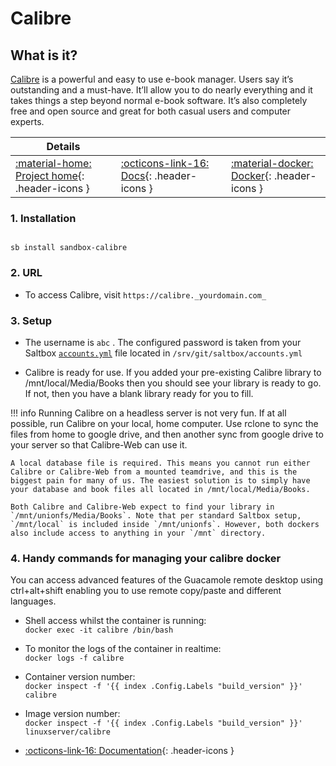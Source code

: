 # Calibre

## What is it?

[Calibre](https://calibre-ebook.com/) is a powerful and easy to use e-book manager. Users say it’s outstanding and a must-have. It’ll allow you to do nearly everything and it takes things a step beyond normal e-book software. It’s also completely free and open source and great for both casual users and computer experts.

| Details     |             |             |             |
|-------------|-------------|-------------|-------------|
| [:material-home: Project home](https://calibre-ebook.com/){: .header-icons } | [:octicons-link-16: Docs](https://manual.calibre-ebook.com/){: .header-icons } |  | [:material-docker: Docker](https://registry.hub.docker.com/r/linuxserver/calibre){: .header-icons }|

### 1. Installation

``` shell

sb install sandbox-calibre

```

### 2. URL

- To access Calibre, visit `https://calibre._yourdomain.com_`

### 3. Setup

- The username is `abc` . The configured password is taken from your Saltbox [`accounts.yml`](../../saltbox/install/install.md#configuration) file located in `/srv/git/saltbox/accounts.yml`

- Calibre is ready for use. If you added your pre-existing Calibre library to /mnt/local/Media/Books then you should see your library is ready to go. If not, then you have a blank library ready for you to fill.

!!! info
    Running Calibre on a headless server is not very fun. If at all possible, run Calibre on your local, home computer. Use rclone to sync the files from home to google drive, and then another sync from google drive to your server so that Calibre-Web can use it.

    A local database file is required. This means you cannot run either Calibre or Calibre-Web from a mounted teamdrive, and this is the biggest pain for many of us. The easiest solution is to simply have your database and book files all located in /mnt/local/Media/Books.

    Both Calibre and Calibre-Web expect to find your library in `/mnt/unionfs/Media/Books`. Note that per standard Saltbox setup, `/mnt/local` is included inside `/mnt/unionfs`. However, both dockers also include access to anything in your `/mnt` directory.

### 4. Handy commands for managing your calibre docker

You can access advanced features of the Guacamole remote desktop using ctrl+alt+shift enabling you to use remote copy/paste and different languages.

- Shell access whilst the container is running: <br />
  `docker exec -it calibre /bin/bash`

- To monitor the logs of the container in realtime: <br />
  `docker logs -f calibre`

- Container version number: <br />
  `docker inspect -f '{{ index .Config.Labels "build_version" }}' calibre`

- Image version number: <br />
  `docker inspect -f '{{ index .Config.Labels "build_version" }}' linuxserver/calibre`

- [:octicons-link-16: Documentation](https://manual.calibre-ebook.com/){: .header-icons }
